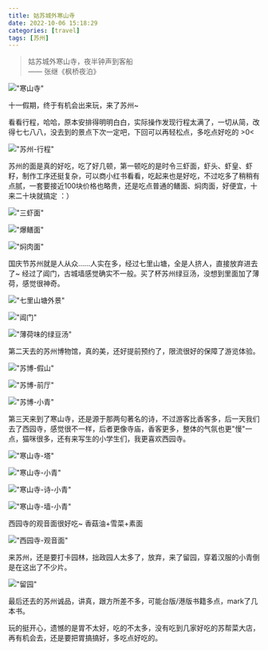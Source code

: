```yaml
---
title: 姑苏城外寒山寺
date: 2022-10-06 15:18:29
categories: [travel]
tags: [苏州]
---
```


> 姑苏城外寒山寺，夜半钟声到客船  
> —— 张继《枫桥夜泊》

!["寒山寺"](https://wyy-static.oss-cn-guangzhou.aliyuncs.com/xx/suzhou-2022/FullSizeRender1.jpg?x-oss-process=style/cocktail)

十一假期，终于有机会出来玩，来了苏州~ 

看看行程，哈哈，原本安排得明明白白，实际操作发现行程太满了，一切从简，改得七七八八，没去到的景点下次一定吧，下回可以再轻松点，多吃点好吃的 >0<

!["苏州-行程"](https://wyy-static.oss-cn-guangzhou.aliyuncs.com/xx/suzhou-2022/IMG_4434.PNG)

苏州的面是真的好吃，吃了好几顿，第一顿吃的是时令三虾面，虾头、虾皇、虾籽，制作工序还挺复杂，可以商小红书看看，吃起来也是好吃，不过吃多了稍稍有点腻，一套要接近100块价格也略贵，还是吃点普通的鳝面、焖肉面，好便宜，十来二十块就搞定 ：）

!["三虾面"](https://wyy-static.oss-cn-guangzhou.aliyuncs.com/xx/suzhou-2022/IMG_4103.JPG?x-oss-process=style/cocktail)

!["爆鳝面"](https://wyy-static.oss-cn-guangzhou.aliyuncs.com/xx/suzhou-2022/IMG_4100.JPG?x-oss-process=style/cocktail)

!["焖肉面"](https://wyy-static.oss-cn-guangzhou.aliyuncs.com/xx/suzhou-2022/IMG_4214.JPG?x-oss-process=style/cocktail)

国庆节苏州就是人从众……人实在多，经过七里山塘，全是人挤人，直接放弃进去了~ 经过了阊门，古城墙感觉确实不一般。买了杯苏州绿豆汤，没想到里面加了薄荷，感觉很神奇。

!["七里山塘外景"](https://wyy-static.oss-cn-guangzhou.aliyuncs.com/xx/suzhou-2022/IMG_4109.JPG?x-oss-process=style/cocktail)

!["阊门"](https://wyy-static.oss-cn-guangzhou.aliyuncs.com/xx/suzhou-2022/IMG_4111.JPG?x-oss-process=style/cocktail)

!["薄荷味的绿豆汤"](https://wyy-static.oss-cn-guangzhou.aliyuncs.com/xx/suzhou-2022/IMG_4113.JPG?x-oss-process=style/cocktail)

第二天去的苏州博物馆，真的美，还好提前预约了，限流很好的保障了游览体验。

!["苏博-假山"](https://wyy-static.oss-cn-guangzhou.aliyuncs.com/xx/suzhou-2022/Snapseed1.jpg?x-oss-process=style/cocktail)

!["苏博-前厅"](https://wyy-static.oss-cn-guangzhou.aliyuncs.com/xx/suzhou-2022/IMG_4178.JPG?x-oss-process=style/cocktail)

!["苏博-小青"](https://wyy-static.oss-cn-guangzhou.aliyuncs.com/xx/suzhou-2022/IMG_4165.JPG?x-oss-process=style/cocktail)

第三天来到了寒山寺，还是源于那两句著名的诗，不过游客比香客多，后一天我们去了西园寺，感觉很不一样，后者更像寺庙，香客更多，整体的气氛也更"慢"一点，猫咪很多，还有来写生的小学生们，我更喜欢西园寺。

!["寒山寺-塔"](https://wyy-static.oss-cn-guangzhou.aliyuncs.com/xx/suzhou-2022/IMG_4300.JPG?x-oss-process=style/cocktail)

!["寒山寺-小青"](https://wyy-static.oss-cn-guangzhou.aliyuncs.com/xx/suzhou-2022/IMG_4250.JPG?x-oss-process=style/cocktail)

!["寒山寺-诗-小青"](https://wyy-static.oss-cn-guangzhou.aliyuncs.com/xx/suzhou-2022/IMG_4256.JPG?x-oss-process=style/cocktail)

!["寒山寺-墙-小青"](https://wyy-static.oss-cn-guangzhou.aliyuncs.com/xx/suzhou-2022/IMG_4268.JPG?x-oss-process=style/cocktail)

西园寺的观音面很好吃~ 香菇油+雪菜+素面

!["西园寺-观音面"](https://wyy-static.oss-cn-guangzhou.aliyuncs.com/xx/suzhou-2022/IMG_4428.JPG?x-oss-process=style/cocktail)

来苏州，还是要打卡园林，拙政园人太多了，放弃，来了留园，穿着汉服的小青倒是在这出了不少片。

!["留园"](https://wyy-static.oss-cn-guangzhou.aliyuncs.com/xx/suzhou-2022/20221006170556.jpg)

最后还去的苏州诚品，讲真，跟方所差不多，可能台版/港版书籍多点，mark了几本书。

玩的挺开心，遗憾的是胃不太好，吃的不太多，没有吃到几家好吃的苏帮菜大店，再有机会去，还是要把胃搞搞好，多吃点好吃的。